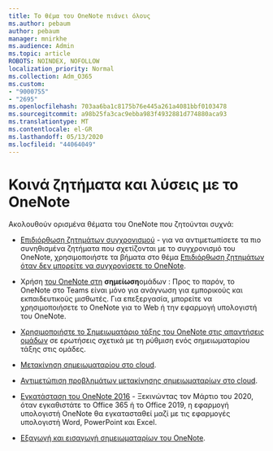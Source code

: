 ```yaml
---
title: Το θέμα του OneNote πιάνει όλους
ms.author: pebaum
author: pebaum
manager: mnirkhe
ms.audience: Admin
ms.topic: article
ROBOTS: NOINDEX, NOFOLLOW
localization_priority: Normal
ms.collection: Adm_O365
ms.custom:
- "9000755"
- "2695"
ms.openlocfilehash: 703aa6ba1c8175b76e445a261a4081bbf0103478
ms.sourcegitcommit: a98b25fa3cac9ebba983f4932881d774880aca93
ms.translationtype: MT
ms.contentlocale: el-GR
ms.lasthandoff: 05/13/2020
ms.locfileid: "44064049"
---
```

# <a name="common-issues-and-resolutions-with-onenote"></a>Κοινά ζητήματα και λύσεις με το OneNote

Ακολουθούν ορισμένα θέματα του OneNote που ζητούνται συχνά:

- [Επιδιόρθωση ζητημάτων συγχρονισμού](https://support.office.com/article/299495ef-66d1-448f-90c1-b785a6968d45) - για να αντιμετωπίσετε τα πιο συνηθισμένα ζητήματα που σχετίζονται με το συγχρονισμό του OneNote, χρησιμοποιήστε τα βήματα στο θέμα [Επιδιόρθωση ζητημάτων όταν δεν μπορείτε να συγχρονίσετε το OneNote](https://support.office.com/article/Fix-issues-when-you-can-t-sync-OneNote-299495ef-66d1-448f-90c1-b785a6968d45).

- Χρήση [του OneNote στη](https://support.microsoft.com/office/add-a-onenote-notebook-to-teams-0ec78cc3-ba3b-4279-a88e-aa40af9865c2) **σημείωση**ομάδων : Προς το παρόν, το OneNote στο Teams είναι μόνο για ανάγνωση για εμπορικούς και εκπαιδευτικούς μισθωτές. Για επεξεργασία, μπορείτε να χρησιμοποιήσετε το OneNote για το Web ή την εφαρμογή υπολογιστή του OneNote.

- [Χρησιμοποιήστε το Σημειωματάριο τάξης του OneNote στις απαντήσεις ομάδων](https://support.office.com/article/bd77f11f-27cd-4d41-bfbd-2b11799f1440) σε ερωτήσεις σχετικά με τη ρύθμιση ενός σημειωματαρίου τάξης στις ομάδες.

- [Μετακίνηση σημειωματαρίου στο cloud](https://support.office.com/article/d5c28b91-7b9c-45be-8f0c-529bdbba019a).

- [Αντιμετώπιση προβλημάτων μετακίνησης σημειωματαρίων στο cloud](https://support.office.com/article/70528107-11dc-4f3f-b695-b150059dfd78).

- [Εγκατάσταση του OneNote 2016](https://support.office.com/article/c08068d8-b517-4464-9ff2-132cb9c45c08) - Ξεκινώντας τον Μάρτιο του 2020, όταν εγκαθιστάτε το Office 365 ή το Office 2019, η εφαρμογή υπολογιστή OneNote θα εγκατασταθεί μαζί με τις εφαρμογές υπολογιστή Word, PowerPoint και Excel.

- [Εξαγωγή και εισαγωγή σημειωματαρίων του OneNote](https://support.office.com/article/a4b60da5-8f33-464e-b1ba-b95ce540f309).
